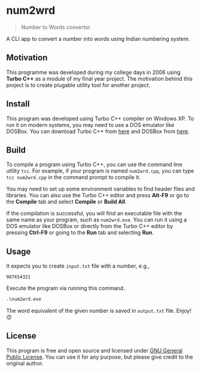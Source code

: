 # num2wrd

> Number to Words convertor

A CLI app to convert a number into words using Indian numbering system.

## Motivation

This programme was developed during my college days in 2006 using **Turbo C++** as a module of my final year project. The motivation behind this project is to create plugable utility tool for another project.

## Install

This program was developed using Turbo C++ compiler on Windows XP. To run it on modern systems, you may need to use a DOS emulator like DOSBox. You can download Turbo C++ from [here](https://developerinsider.co/download-turbo-c-for-windows-7-8-8-1-and-windows-10-32-64-bit-full-screen/) and DOSBox from [here](https://www.dosbox.com/download.php?main=1).

## Build

To compile a program using Turbo C++, you can use the command line utility `tcc`. For example, if your program is named `num2wrd.cpp`, you can type `tcc num2wrd.cpp` in the command prompt to compile it. 

You may need to set up some environment variables to find header files and libraries. You can also use the Turbo C++ editor and press **Alt-F9** or go to the **Compile** tab and select **Compile** or **Build All**. 

If the compilation is successful, you will find an executable file with the same name as your program, such as `num2wrd.exe`. You can run it using a DOS emulator like DOSBox or directly from the Turbo C++ editor by pressing **Ctrl-F9** or going to the **Run** tab and selecting **Run**.

## Usage

It expects you to create `input.txt` file with a number, e.g.,

```
987654321
```

Execute the program via running this command.

```cmd
.\num2wrd.exe
```

The word equivalent of the given number is saved in `output.txt` file. Enjoy! 😊

## License

This program is free and open source and licensed under [GNU General Public License](.\LICENSE). You can use it for any purpose, but please give credit to the original author.